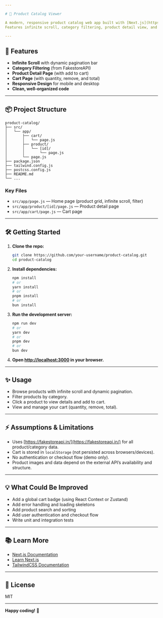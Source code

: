 ```yaml
---

# 🛒 Product Catalog Viewer

A modern, responsive product catalog web app built with [Next.js](https://nextjs.org), [React](https://react.dev), and [TailwindCSS](https://tailwindcss.com).  
Features infinite scroll, category filtering, product detail view, and a persistent cart.

---
```


## 🚀 Features

- **Infinite Scroll** with dynamic pagination bar
- **Category Filtering** (from FakestoreAPI)
- **Product Detail Page** (with add to cart)
- **Cart Page** (with quantity, remove, and total)
- **Responsive Design** for mobile and desktop
- **Clean, well-organized code**

---

## 📦 Project Structure

```
product-catalog/
├── src/
│   └── app/
│       ├── cart/
│       │   └── page.js
│       ├── product/
│       │   └── [id]/
│       │       └── page.js
│       └── page.js
├── package.json
├── tailwind.config.js
├── postcss.config.js
├── README.md
└── ...
```

### Key Files

- `src/app/page.js` — Home page (product grid, infinite scroll, filter)
- `src/app/product/[id]/page.js` — Product detail page
- `src/app/cart/page.js` — Cart page

---

## 🛠️ Getting Started

1. **Clone the repo:**
   ```bash
   git clone https://github.com/your-username/product-catalog.git
   cd product-catalog
   ```

2. **Install dependencies:**
   ```bash
   npm install
   # or
   yarn install
   # or
   pnpm install
   # or
   bun install
   ```

3. **Run the development server:**
   ```bash
   npm run dev
   # or
   yarn dev
   # or
   pnpm dev
   # or
   bun dev
   ```

4. **Open [http://localhost:3000](http://localhost:3000) in your browser.**

---

## ✨ Usage

- Browse products with infinite scroll and dynamic pagination.
- Filter products by category.
- Click a product to view details and add to cart.
- View and manage your cart (quantity, remove, total).

---

## ⚡ Assumptions & Limitations

- Uses [https://fakestoreapi.in/](https://fakestoreapi.in/) for all product/category data.
- Cart is stored in `localStorage` (not persisted across browsers/devices).
- No authentication or checkout flow (demo only).
- Product images and data depend on the external API’s availability and structure.

---

## 💡 What Could Be Improved

- Add a global cart badge (using React Context or Zustand)
- Add error handling and loading skeletons
- Add product search and sorting
- Add user authentication and checkout flow
- Write unit and integration tests

---

## 📚 Learn More

- [Next.js Documentation](https://nextjs.org/docs)
- [Learn Next.js](https://nextjs.org/learn)
- [TailwindCSS Documentation](https://tailwindcss.com/docs)

---

## 📄 License

MIT

---

**Happy coding!** 🎉


